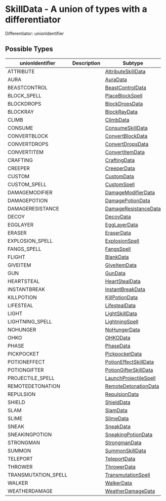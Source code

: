 

# SkillData - A union of types with a differentiator



Differentiator: unionIdentifier



## Possible Types

| unionIdentifier | Description | Subtype |
| - | - | - |
| ATTRIBUTE |  | [AttributeSkillData](AttributeSkillData.md) |
| AURA |  | [AuraData](AuraData.md) |
| BEASTCONTROL |  | [BeastControlData](BeastControlData.md) |
| BLOCK_SPELL |  | [PlaceBlockSpell](PlaceBlockSpell.md) |
| BLOCKDROPS |  | [BlockDropsData](BlockDropsData.md) |
| BLOCKRAY |  | [BlockRayData](BlockRayData.md) |
| CLIMB |  | [ClimbData](ClimbData.md) |
| CONSUME |  | [ConsumeSkillData](ConsumeSkillData.md) |
| CONVERTBLOCK |  | [ConvertBlockData](ConvertBlockData.md) |
| CONVERTDROPS |  | [ConvertDropsData](ConvertDropsData.md) |
| CONVERTITEM |  | [ConvertItemData](ConvertItemData.md) |
| CRAFTING |  | [CraftingData](CraftingData.md) |
| CREEPER |  | [CreeperData](CreeperData.md) |
| CUSTOM |  | [CustomData](CustomData.md) |
| CUSTOM_SPELL |  | [CustomSpell](CustomSpell.md) |
| DAMAGEMODIFIER |  | [DamageModifierData](DamageModifierData.md) |
| DAMAGEPOTION |  | [DamagePotionData](DamagePotionData.md) |
| DAMAGERESISTANCE |  | [DamageResistanceData](DamageResistanceData.md) |
| DECOY |  | [DecoyData](DecoyData.md) |
| EGGLAYER |  | [EggLayerData](EggLayerData.md) |
| ERASER |  | [EraserData](EraserData.md) |
| EXPLOSION_SPELL |  | [ExplosionSpell](ExplosionSpell.md) |
| FANGS_SPELL |  | [FangsSpell](FangsSpell.md) |
| FLIGHT |  | [BlankData](BlankData.md) |
| GIVEITEM |  | [GiveItemData](GiveItemData.md) |
| GUN |  | [GunData](GunData.md) |
| HEARTSTEAL |  | [HeartStealData](HeartStealData.md) |
| INSTANTBREAK |  | [InstantBreakData](InstantBreakData.md) |
| KILLPOTION |  | [KillPotionData](KillPotionData.md) |
| LIFESTEAL |  | [LifestealData](LifestealData.md) |
| LIGHT |  | [LightSkillData](LightSkillData.md) |
| LIGHTNING_SPELL |  | [LightningSpell](LightningSpell.md) |
| NOHUNGER |  | [NoHungerData](NoHungerData.md) |
| OHKO |  | [OHKOData](OHKOData.md) |
| PHASE |  | [PhaseData](PhaseData.md) |
| PICKPOCKET |  | [PickpocketData](PickpocketData.md) |
| POTIONEFFECT |  | [PotionEffectSkillData](PotionEffectSkillData.md) |
| POTIONGIFTER |  | [PotionGifterSkillData](PotionGifterSkillData.md) |
| PROJECTILE_SPELL |  | [LaunchProjectileSpell](LaunchProjectileSpell.md) |
| REMOTEDETONATION |  | [RemoteDetonationData](RemoteDetonationData.md) |
| REPULSION |  | [RepulsionData](RepulsionData.md) |
| SHIELD |  | [ShieldData](ShieldData.md) |
| SLAM |  | [SlamData](SlamData.md) |
| SLIME |  | [SlimeData](SlimeData.md) |
| SNEAK |  | [SneakData](SneakData.md) |
| SNEAKINGPOTION |  | [SneakingPotionData](SneakingPotionData.md) |
| STRONGMAN |  | [StrongmanData](StrongmanData.md) |
| SUMMON |  | [SummonSkillData](SummonSkillData.md) |
| TELEPORT |  | [TeleportData](TeleportData.md) |
| THROWER |  | [ThrowerData](ThrowerData.md) |
| TRANSMUTATION_SPELL |  | [TransmutationSpell](TransmutationSpell.md) |
| WALKER |  | [WalkerData](WalkerData.md) |
| WEATHERDAMAGE |  | [WeatherDamageData](WeatherDamageData.md) |
